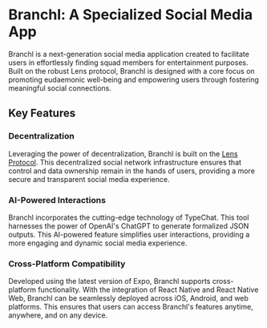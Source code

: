 # Branchl: A Specialized Social Media App

Branchl is a next-generation social media application created to facilitate users in effortlessly finding squad members for entertainment purposes. Built on the robust Lens protocol, Branchl is designed with a core focus on promoting eudaemonic well-being and empowering users through fostering meaningful social connections.

## Key Features

### Decentralization
Leveraging the power of decentralization, Branchl is built on the [Lens Protocol](https://www.lens.xyz/). This decentralized social network infrastructure ensures that control and data ownership remain in the hands of users, providing a more secure and transparent social media experience.

### AI-Powered Interactions
Branchl incorporates the cutting-edge technology of TypeChat. This tool harnesses the power of OpenAI's ChatGPT to generate formalized JSON outputs. This AI-powered feature simplifies user interactions, providing a more engaging and dynamic social media experience.

### Cross-Platform Compatibility
Developed using the latest version of Expo, Branchl supports cross-platform functionality. With the integration of React Native and React Native Web, Branchl can be seamlessly deployed across iOS, Android, and web platforms. This ensures that users can access Branchl's features anytime, anywhere, and on any device.
